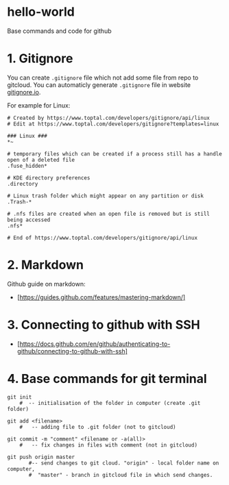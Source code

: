 # hello-world
Base commands and code for github

# 1. Gitignore
You can create `.gitignore` file which not add some file from repo to gitcloud.
You can automaticly generate `.gitignore` file in website [gitignore.io](https://www.toptal.com/developers/gitignore).

For example for Linux:
```
# Created by https://www.toptal.com/developers/gitignore/api/linux
# Edit at https://www.toptal.com/developers/gitignore?templates=linux

### Linux ###
*~

# temporary files which can be created if a process still has a handle open of a deleted file
.fuse_hidden*

# KDE directory preferences
.directory

# Linux trash folder which might appear on any partition or disk
.Trash-*

# .nfs files are created when an open file is removed but is still being accessed
.nfs*

# End of https://www.toptal.com/developers/gitignore/api/linux

```

# 2. Markdown
Github guide on markdown:
* [https://guides.github.com/features/mastering-markdown/]

# 3. Connecting to github with SSH
* [https://docs.github.com/en/github/authenticating-to-github/connecting-to-github-with-ssh]

# 4. Base commands for git terminal
```
git init
    #  -- initialisation of the folder in computer (create .git folder)

git add <filename>
    #   -- adding file to .git folder (not to gitcloud)

git commit -m "comment" <filename or -a(all)>
    #   -- fix changes in files with comment (not in gitcloud)

git push origin master
       #-- send changes to git cloud. "origin" - local folder name on computer, 
       #  "master" - branch in gitcloud file in which send changes.
```

